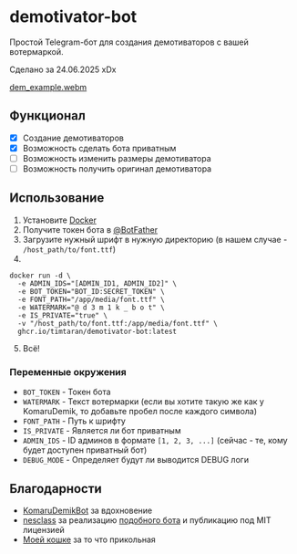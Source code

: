 # demotivator-bot

Простой Telegram-бот для создания демотиваторов с вашей вотермаркой.

Сделано за 24.06.2025 xDx

[dem_example.webm](https://github.com/user-attachments/assets/b9c7d34e-d6ad-43aa-8c0f-346a6018a196)

## Функционал
- [X] Создание демотиваторов
- [X] Возможность сделать бота приватным
- [ ] Возможность изменить размеры демотиватора
- [ ] Возможность получить оригинал демотиватора

## Использование

1. Установите [Docker](https://www.docker.com/)
2. Получите токен бота в [@BotFather](https://t.me/BotFather)
3. Загрузите нужный шрифт в нужную директорию (в нашем случае - `/host_path/to/font.ttf`)
4. 
```shell
docker run -d \
  -e ADMIN_IDS="[ADMIN_ID1, ADMIN_ID2]" \
  -e BOT_TOKEN="BOT_ID:SECRET_TOKEN" \
  -e FONT_PATH="/app/media/font.ttf" \
  -e WATERMARK="@ d 3 m 1 k _ b o t" \
  -e IS_PRIVATE="true" \
  -v "/host_path/to/font.ttf:/app/media/font.ttf" \
  ghcr.io/timtaran/demotivator-bot:latest
```
5. Всё!

### Переменные окружения
- `BOT_TOKEN` - Токен бота
- `WATERMARK` - Текст вотермарки (если вы хотите такую же как у KomaruDemik, то добавьте пробел после каждого символа)
- `FONT_PATH` - Путь к шрифту
- `IS_PRIVATE` - Является ли бот приватным
- `ADMIN_IDS` - ID админов в формате `[1, 2, 3, ...]` (сейчас - те, кому будет доступен приватный бот)
- `DEBUG_MODE` - Определяет будут ли выводится DEBUG логи

## Благодарности

- [KomaruDemikBot](https://t.me/KomaruDemik_bot) за вдохновение
- [nesclass](https://github.com/nesclass/) за реализацию [подобного бота](https://github.com/nesclass/demotivator-bot) и публикацию под MIT лицензией
- [Моей кошке](https://t.me/catsune_mewku) за то что прикольная
